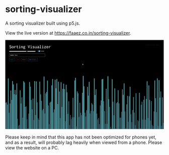 # sorting-visualizer
A sorting visualizer built using p5.js. 

View the live version at https://faaez.co.in/sorting-visualizer.

![Sorting Visualizer](https://github.com/blazyy/sorting-visualizer/blob/master/sorting-visualizer.gif)

Please keep in mind that this app has not been optimized for phones yet, and as a result, will probably lag heavily when viewed from a phone.
Please view the website on a PC.
